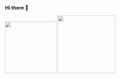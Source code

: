 ### Hi there 👋
<p>
  <img height= "170" src="https://github-readme-stats.vercel.app/api?username=gildeirmateus&show_icons=true&theme=radical">
  <img height= "190" src="https://github-readme-stats.vercel.app/api/top-langs/?username=gildeirmateus&layout=compact">
<p/>

<!--
**gildeirmateus/gildeirmateus** is a ✨ _special_ ✨ repository because its `README.md` (this file) appears on your GitHub profile.

Here are some ideas to get you started:

- 🔭 I’m currently working on ...
- 🌱 I’m currently learning ...
- 👯 I’m looking to collaborate on ...
- 🤔 I’m looking for help with ...
- 💬 Ask me about ...
- 📫 How to reach me: ...
- 😄 Pronouns: ...
- ⚡ Fun fact: ...
-->

